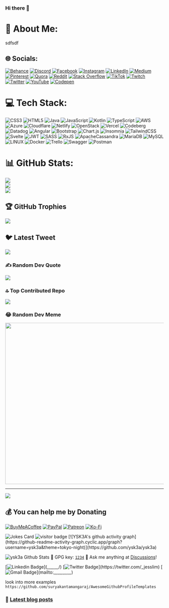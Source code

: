 ### Hi there 👋
# 💫 About Me:
sdfsdf


## 🌐 Socials:
[![Behance](https://img.shields.io/badge/Behance-1769ff?logo=behance&logoColor=white)](https://behance.net/234) [![Discord](https://img.shields.io/badge/Discord-%237289DA.svg?logo=discord&logoColor=white)](https://discord.gg/234) [![Facebook](https://img.shields.io/badge/Facebook-%231877F2.svg?logo=Facebook&logoColor=white)](https://facebook.com/234) [![Instagram](https://img.shields.io/badge/Instagram-%23E4405F.svg?logo=Instagram&logoColor=white)](https://instagram.com/234) [![LinkedIn](https://img.shields.io/badge/LinkedIn-%230077B5.svg?logo=linkedin&logoColor=white)](https://linkedin.com/in/234) [![Medium](https://img.shields.io/badge/Medium-12100E?logo=medium&logoColor=white)](https://medium.com/@234) [![Pinterest](https://img.shields.io/badge/Pinterest-%23E60023.svg?logo=Pinterest&logoColor=white)](https://pinterest.com/234) [![Quora](https://img.shields.io/badge/Quora-%23B92B27.svg?logo=Quora&logoColor=white)](https://quora.com/profile/234) [![Reddit](https://img.shields.io/badge/Reddit-%23FF4500.svg?logo=Reddit&logoColor=white)](https://reddit.com/user/234) [![Stack Overflow](https://img.shields.io/badge/-Stackoverflow-FE7A16?logo=stack-overflow&logoColor=white)](https://stackoverflow.com/users/234) [![TikTok](https://img.shields.io/badge/TikTok-%23000000.svg?logo=TikTok&logoColor=white)](https://tiktok.com/@234) [![Twitch](https://img.shields.io/badge/Twitch-%239146FF.svg?logo=Twitch&logoColor=white)](https://twitch.tv/234) [![Twitter](https://img.shields.io/badge/Twitter-%231DA1F2.svg?logo=Twitter&logoColor=white)](https://twitter.com/234) [![YouTube](https://img.shields.io/badge/YouTube-%23FF0000.svg?logo=YouTube&logoColor=white)](https://youtube.com/@234) [![Codepen](https://img.shields.io/badge/Codepen-000000?style=for-the-badge&logo=codepen&logoColor=white)](https://codepen.io/234) 

# 💻 Tech Stack:
![CSS3](https://img.shields.io/badge/css3-%231572B6.svg?style=for-the-badge&logo=css3&logoColor=white) ![HTML5](https://img.shields.io/badge/html5-%23E34F26.svg?style=for-the-badge&logo=html5&logoColor=white) ![Java](https://img.shields.io/badge/java-%23ED8B00.svg?style=for-the-badge&logo=java&logoColor=white) ![JavaScript](https://img.shields.io/badge/javascript-%23323330.svg?style=for-the-badge&logo=javascript&logoColor=%23F7DF1E) ![Kotlin](https://img.shields.io/badge/kotlin-%230095D5.svg?style=for-the-badge&logo=kotlin&logoColor=white) ![TypeScript](https://img.shields.io/badge/typescript-%23007ACC.svg?style=for-the-badge&logo=typescript&logoColor=white) ![AWS](https://img.shields.io/badge/AWS-%23FF9900.svg?style=for-the-badge&logo=amazon-aws&logoColor=white) ![Azure](https://img.shields.io/badge/azure-%230072C6.svg?style=for-the-badge&logo=azure-devops&logoColor=white) ![Cloudflare](https://img.shields.io/badge/Cloudflare-F38020?style=for-the-badge&logo=Cloudflare&logoColor=white) ![Netlify](https://img.shields.io/badge/netlify-%23000000.svg?style=for-the-badge&logo=netlify&logoColor=#00C7B7) ![OpenStack](https://img.shields.io/badge/Openstack-%23f01742.svg?style=for-the-badge&logo=openstack&logoColor=white) ![Vercel](https://img.shields.io/badge/vercel-%23000000.svg?style=for-the-badge&logo=vercel&logoColor=white) ![Codeberg](https://img.shields.io/badge/Codeberg-2185D0?style=for-the-badge&logo=Codeberg&logoColor=white) ![Datadog](https://img.shields.io/badge/datadog-%23632CA6.svg?style=for-the-badge&logo=datadog&logoColor=white) ![Angular](https://img.shields.io/badge/angular-%23DD0031.svg?style=for-the-badge&logo=angular&logoColor=white) ![Bootstrap](https://img.shields.io/badge/bootstrap-%23563D7C.svg?style=for-the-badge&logo=bootstrap&logoColor=white) ![Chart.js](https://img.shields.io/badge/chart.js-F5788D.svg?style=for-the-badge&logo=chart.js&logoColor=white) ![Insomnia](https://img.shields.io/badge/Insomnia-black?style=for-the-badge&logo=insomnia&logoColor=5849BE) ![TailwindCSS](https://img.shields.io/badge/tailwindcss-%2338B2AC.svg?style=for-the-badge&logo=tailwind-css&logoColor=white) ![Svelte](https://img.shields.io/badge/svelte-%23f1413d.svg?style=for-the-badge&logo=svelte&logoColor=white) ![JWT](https://img.shields.io/badge/JWT-black?style=for-the-badge&logo=JSON%20web%20tokens) ![SASS](https://img.shields.io/badge/SASS-hotpink.svg?style=for-the-badge&logo=SASS&logoColor=white) ![RxJS](https://img.shields.io/badge/rxjs-%23B7178C.svg?style=for-the-badge&logo=reactivex&logoColor=white) ![ApacheCassandra](https://img.shields.io/badge/cassandra-%231287B1.svg?style=for-the-badge&logo=apache-cassandra&logoColor=white) ![MariaDB](https://img.shields.io/badge/MariaDB-003545?style=for-the-badge&logo=mariadb&logoColor=white) ![MySQL](https://img.shields.io/badge/mysql-%2300f.svg?style=for-the-badge&logo=mysql&logoColor=white) ![LINUX](https://img.shields.io/badge/Linux-FCC624?style=for-the-badge&logo=linux&logoColor=black) ![Docker](https://img.shields.io/badge/docker-%230db7ed.svg?style=for-the-badge&logo=docker&logoColor=white) ![Trello](https://img.shields.io/badge/Trello-%23026AA7.svg?style=for-the-badge&logo=Trello&logoColor=white) ![Swagger](https://img.shields.io/badge/-Swagger-%23Clojure?style=for-the-badge&logo=swagger&logoColor=white) ![Postman](https://img.shields.io/badge/Postman-FF6C37?style=for-the-badge&logo=postman&logoColor=white)
# 📊 GitHub Stats:
![](https://github-readme-stats.vercel.app/api?username=sdfsdf&theme=nightowl&hide_border=true&include_all_commits=true&count_private=true)<br/>
![](https://github-readme-streak-stats.herokuapp.com/?user=sdfsdf&theme=nightowl&hide_border=true)<br/>
![](https://github-readme-stats.vercel.app/api/top-langs/?username=sdfsdf&theme=nightowl&hide_border=true&include_all_commits=true&count_private=true&layout=compact)

## 🏆 GitHub Trophies
![](https://github-profile-trophy.vercel.app/?username=sdfsdf&theme=darkhub&no-frame=true&no-bg=false&margin-w=4)

## 🐦 Latest Tweet
[![](https://gtce.itsvg.in/api?username=234)](https://github.com/VishwaGauravIn/github-twitter-card-embed)

### ✍️ Random Dev Quote
![](https://quotes-github-readme.vercel.app/api?type=horizontal&theme=tokyonight)

### 🔝 Top Contributed Repo
![](https://github-contributor-stats.vercel.app/api?username=sdfsdf&limit=5&theme=discord&combine_all_yearly_contributions=true)

### 😂 Random Dev Meme
<img src="https://rm.up.railway.app/" width="512px"/>

---
[![](https://visitcount.itsvg.in/api?id=sdfsdf&icon=0&color=6)](https://visitcount.itsvg.in)

  ## 💰 You can help me by Donating
  [![BuyMeACoffee](https://img.shields.io/badge/Buy%20Me%20a%20Coffee-ffdd00?style=for-the-badge&logo=buy-me-a-coffee&logoColor=black)](https://buymeacoffee.com/52352) [![PayPal](https://img.shields.io/badge/PayPal-00457C?style=for-the-badge&logo=paypal&logoColor=white)](https://paypal.me/23523523) [![Patreon](https://img.shields.io/badge/Patreon-F96854?style=for-the-badge&logo=patreon&logoColor=white)](https://patreon.com/5235235) [![Ko-Fi](https://img.shields.io/badge/Ko--fi-F16061?style=for-the-badge&logo=ko-fi&logoColor=white)](https://ko-fi.com/235235235) 

  
<!-- Proudly created with GPRM ( https://gprm.itsvg.in ) -->

<img src="https://readme-jokes.vercel.app/api?hideBorder&theme=nightowl" alt="Jokes Card" />
<img src="https://visitor-badge.glitch.me/badge?page_id=ysk3a.ysk3a" alt="visitor badge"/>
[![YSK3A's github activity graph](https://github-readme-activity-graph.cyclic.app/graph?username=ysk3a&theme=tokyo-night)](https://github.com/ysk3a/ysk3a)        
<!-- ![Quote](https://github-readme-quotes.herokuapp.com/quote?quoteCategory=motivational)
![Quote](https://github-readme-quotes.herokuapp.com/quote?quoteCategory=failure)
![Quote](https://github-readme-quotes.herokuapp.com/quote?quoteCategory=gaming)
![Quote](https://github-readme-quotes.herokuapp.com/quote?quoteCategory=dream)
![Quote](https://github-readme-quotes.herokuapp.com/quote?quoteCategory=programming)
![Quote](https://github-readme-quotes.herokuapp.com/quote?quoteCategory=success) -->

<img src="https://github-readme-stats.vercel.app/api?username=ysk3a&show_icons=true" alt="ysk3a Github Stats"></img>
:key: GPG key: [`1234`](https://github.com/ysk3a)
:thought_balloon: Ask me anything at [Discussions](https://github.com/ysk3a/ysk3a/discussions/new)!


[![Linkedin Badge](https://img.shields.io/badge/-,,,,,,,,,,-blue?style=flat&logo=Linkedin&logoColor=white&link=,,,,,,,,,)](,,,,,,,,,/)
[![Twitter Badge](https://img.shields.io/badge/-,,,,,,,,,,,,?style=flat&labelColor=1ca0f1&logo=twitter&logoColor=white&link=,,,,,,,,,)](https://twitter.com/_jesslim)
[![Gmail Badge](https://img.shields.io/badge/-,,,,,,,?style=flat&logo=Gmail&logoColor=white&link=mailto:,,,,,,,,,,)](mailto:,,,,,,,,,,,,,,)

look into more examples ```https://github.com/suryakantamangaraj/AwesomeGithubProfileTemplates```


### :pencil: [Latest blog posts](https://ouuan.moe?utm_source=GitHubProfile)
<!-- https://wakapi.dev/ -->

<!--
**ysk3a/ysk3a** is a ✨ _special_ ✨ repository because its `README.md` (this file) appears on your GitHub profile.

Here are some ideas to get you started:

- 🔭 I’m currently working on ...
- 🌱 I’m currently learning ...
- 👯 I’m looking to collaborate on ...
- 🤔 I’m looking for help with ...
- 💬 Ask me about ...
- 📫 How to reach me: ...
- 😄 Pronouns: ...
- ⚡ Fun fact: ...
-->
